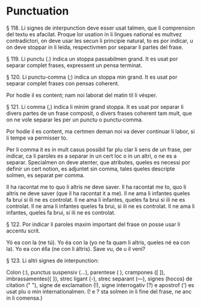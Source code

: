 # Punctuation

§ 118. Li signes de interpunction deve esser usat talmen, que li comprension del textu es afacilat. Proque lor usation in li lingues national es multvez contradictori, on deve usar les secun li principie natural, to es por indicar, u on deve stoppar in li leida, respectivmen por separar li partes del frase.

§ 119. Li punctu (.) indica un stoppa passabilmen grand. It es usat por separar complet frases, expressent un pensa terminat.

§ 120. Li punctu-comma (;) indica un stoppa min grand. It es usat por separar complet frases con pensas coherent.

Por hodíe il es content; nam noi laborat del matin til li vésper.

§ 121. Li comma (,) indica li minim grand stoppa. It es usat por separar li divers partes de un frase composit, o divers frases coherent tam mult, que on ne vole separar les per un punctu o punctu-comma.

Por hodíe il es content, ma certmen deman noi va dever continuar li labor, si li tempe va permisser to.

Per li comma it es in mult casus possibil far plu clar li sens de un frase, per indicar, ca li paroles es a separar in un cert loc o in un altri, o ne es a separar. Specialmen on deve atenter, que atributes, queles es necessi por definir un cert notion, es adjuntet sin comma, tales queles descripte solmen, es separat per comma.

Il ha racontat me to quo li altris ne deve saver.
Il ha racontat me to, quo li altris ne deve saver (que il ha racontat it a me).
Il ne ama li infantes queles fa brui si ili ne es controlat.
Il ne ama li infantes, queles fa brui si ili ne es controlat.
Il ne ama li infantes queles fa brui, si ili ne es controlat.
Il ne ama li infantes, queles fa brui, si ili ne es controlat.

§ 122. Por indicar li paroles maxim important del frase on posse usar li accentu scrit.

Yó ea con la (ne tú). Yo éa con la (yo ne fa quam li altris, queles né ea con la). Yo ea con élla (ne con li áltris). Save vu, de u il veni?

§ 123. Li altri signes de interpunction:

Colon (:), punctus suspensiv (...), parentese ( ), crampones ([ ]), imbrassamentes({ }), strec ligant (-), strec separant (—), signes (hocos) de citation (" "), signe de exclamation (!), signe interrogativ (?) e apostrof (') es usat plu o min internationalmen. (! e ? sta solmen in li fine del frase, ne anc in li comensa.)